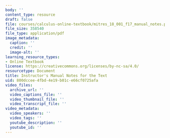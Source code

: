 ```yaml
---
body: ''
content_type: resource
draft: false
file: courses/calculus-online-textbook/mitres_18_001_f17_manual_notes.pdf
file_size: 358540
file_type: application/pdf
image_metadata:
  caption: ''
  credit: ''
  image-alt: ''
learning_resource_types:
- Online Textbook
license: https://creativecommons.org/licenses/by-nc-sa/4.0/
resourcetype: Document
title: Instructor's Manual Notes for the Text
uid: 800dccee-4fbd-4e19-b01c-e66cf0725afa
video_files:
  archive_url: ''
  video_captions_file: ''
  video_thumbnail_file: ''
  video_transcript_file: ''
video_metadata:
  video_speakers: ''
  video_tags: ''
  youtube_description: ''
  youtube_id: ''
---
```

